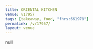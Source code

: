```yaml
---
title: ORIENTAL KITCHEN
venue: v17957
tags: [takeaway, food, "fhrs:661978"]
permalink: /v/17957/
layout: venue
---
```

null
